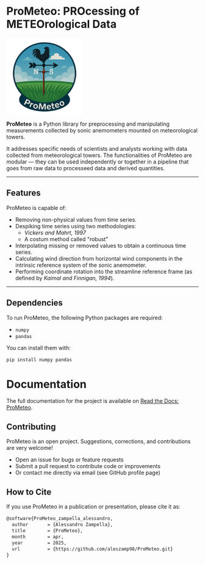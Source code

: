 # ProMeteo: PROcessing of METEOrological Data

<img src="img/logo.png" alt="Logo" width="200"/>

**ProMeteo** is a Python library for preprocessing and manipulating measurements collected by sonic anemometers mounted on meteorological towers.

It addresses specific needs of scientists and analysts working with data collected from meteorological towers. The functionalities of ProMeteo are modular — they can be used independently or together in a pipeline that goes from raw data to processeed data and derived quantities.

---

## Features
ProMeteo is capable of:

- Removing non-physical values from time series.
- Despiking time series using two methodologies:
  - *Vickers and Mahrt, 1997*
  - A costum method called "robust"
- Interpolating missing or removed values to obtain a continuous time series.
- Calculating wind direction from horizontal wind components in the intrinsic reference system of the sonic anemometer.
- Performing coordinate rotation into the streamline reference frame (as defined by *Kaimal and Finnigan, 1994*).

---

## Dependencies
To run ProMeteo, the following Python packages are required:

- `numpy`
- `pandas`

You can install them with:

```bash
pip install numpy pandas
```

# Documentation

The full documentation for the project is available on [Read the Docs: ProMeteo](https://pro-meteo.readthedocs.io/en/latest/).


## Contributing
ProMeteo is an open project. Suggestions, corrections, and contributions are very welcome!

- Open an issue for bugs or feature requests
- Submit a pull request to contribute code or improvements
- Or contact me directly via email (see GitHub profile page)

## How to Cite
If you use ProMeteo in a publication or presentation, please cite it as:
```
@software{ProMeteo_zampella_alessandro,
  author       = {Alessandro Zampella},
  title        = {ProMeteo},
  month        = apr,
  year         = 2025,
  url          = {https://github.com/aleszamp98/ProMeteo.git}
}
```

